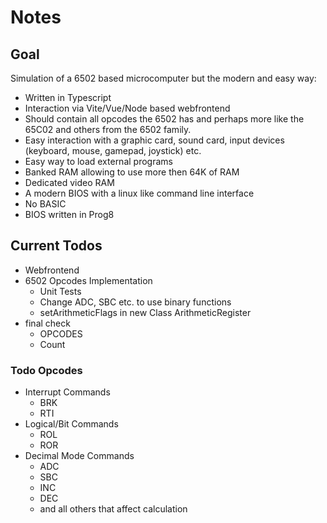 # Notes

## Goal

Simulation of a 6502 based microcomputer but the modern and easy way:

-   Written in Typescript
-   Interaction via Vite/Vue/Node based webfrontend
-   Should contain all opcodes the 6502 has and perhaps more like the 65C02 and others from the 6502 family.
-   Easy interaction with a graphic card, sound card, input devices (keyboard, mouse, gamepad, joystick) etc.
-   Easy way to load external programs
-   Banked RAM allowing to use more then 64K of RAM
-   Dedicated video RAM
-   A modern BIOS with a linux like command line interface
-   No BASIC
-   BIOS written in Prog8

## Current Todos

-   Webfrontend
-   6502 Opcodes Implementation
    -   Unit Tests
    -   Change ADC, SBC etc. to use binary functions
    -   setArithmeticFlags in new Class ArithmeticRegister
-   final check
    -   OPCODES
    -   Count

### Todo Opcodes

-   Interrupt Commands
    -   BRK
    -   RTI
-   Logical/Bit Commands
    -   ROL
    -   ROR
-   Decimal Mode Commands
    -   ADC
    -   SBC
    -   INC
    -   DEC
    -   and all others that affect calculation
